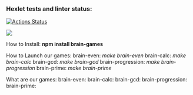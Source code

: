 ### Hexlet tests and linter status:
[![Actions Status](https://github.com/FromCS/backend-project-lvl1/workflows/hexlet-check/badge.svg)](https://github.com/FromCS/backend-project-lvl1/actions)


<a href="https://codeclimate.com/github/FromCS/backend-project-lvl1/maintainability"><img src="https://api.codeclimate.com/v1/badges/25443f45b160cddde125/maintainability" /></a>


How to Install: **npm install brain-games**

How to Launch our games:
brain-even: *make brain-even*
brain-calc: *make brain-calc*
brain-gcd: *make brain-gcd*
brain-progression: *make brain-progression*
brain-prime: *make brain-prime*

What are our games:
brain-even: <script id="asciicast-qcBLTfsuX3SOY5uAYqd0zTzs6" src="https://asciinema.org/a/qcBLTfsuX3SOY5uAYqd0zTzs6.js" async></script>
brain-calc: <script id="asciicast-kphhjcR9Sq1tfth9HXKO8DSdF" src="https://asciinema.org/a/kphhjcR9Sq1tfth9HXKO8DSdF.js" async></script>
brain-gcd: <script id="asciicast-ibIScbV2diJ10DbZVZXtmYgP1" src="https://asciinema.org/a/ibIScbV2diJ10DbZVZXtmYgP1.js" async></script>
brain-progression: <script id="asciicast-Ycf8Pzy9SAKnMP9vOcMLBTSrk" src="https://asciinema.org/a/Ycf8Pzy9SAKnMP9vOcMLBTSrk.js" async></script>
brain-prime: <script id="asciicast-hwE2VBrs0tfKhtWMEZCPIuqY7" src="https://asciinema.org/a/hwE2VBrs0tfKhtWMEZCPIuqY7.js" async></script>
